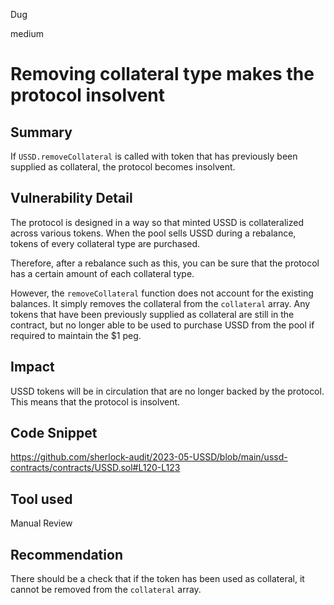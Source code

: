 Dug

medium

# Removing collateral type makes the protocol insolvent

## Summary

If `USSD.removeCollateral` is called with token that has previously been supplied as collateral, the protocol becomes insolvent. 

## Vulnerability Detail

The protocol is designed in a way so that minted USSD is collateralized across various tokens. When the pool sells USSD during a rebalance, tokens of every collateral type are purchased.

Therefore, after a rebalance such as this, you can be sure that the protocol has a certain amount of each collateral type.

However, the `removeCollateral` function does not account for the existing balances. It simply removes the collateral from the `collateral` array. Any tokens that have been previously supplied as collateral are still in the contract, but no longer able to be used to purchase USSD from the pool if required to maintain the $1 peg.

## Impact

USSD tokens will be in circulation that are no longer backed by the protocol. This means that the protocol is insolvent.

## Code Snippet

https://github.com/sherlock-audit/2023-05-USSD/blob/main/ussd-contracts/contracts/USSD.sol#L120-L123

## Tool used

Manual Review

## Recommendation

There should be a check that if the token has been used as collateral, it cannot be removed from the `collateral` array.
